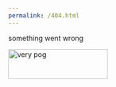 ```yaml
---
permalink: /404.html
---
```

<p>something went wrong</p>
<img src="https://cdn.betterttv.net/emote/5fc618f19d3548463344b7db/3x
" alt="very pog"style="width:200px;height:60px;">
